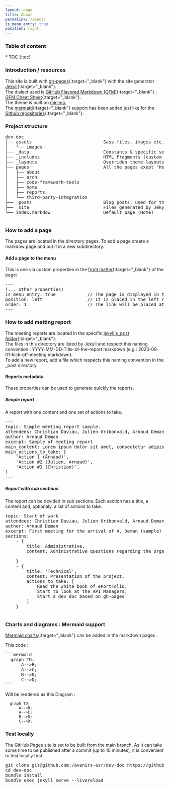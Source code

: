 ```yaml
---
layout: page
title: About 
permalink: /about/
is_menu_entry: true
position: right
---
```


<h3>Table of content</h3>
* TOC
{:toc}


### Introduction / resources

This site is built with [gh-pages](https://pages.github.com/){:target="_blank"} with the site generator [Jekyll](https://jekyllrb.com/){:target="_blank"}. \
The dialect used is [GitHub Flavored Markdown (GFM)](https://github.github.com/gfm/){:target="_blank"} ; [GFM Cheat Sheet](https://gist.github.com/roshith-balendran/d50b32f8f7d900c34a7dc00766bcfb9c){:target="_blank"}.\
The theme is built on [minima.](https://github.com/jekyll/minima)\
The [mermaid](https://mermaid.js.org/intro/){:target="_blank"} support has been added just like for the [Github repositories](https://github.blog/2022-02-14-include-diagrams-markdown-files-mermaid/){:target="_blank"}.


### Project structure

<pre>
dev-doc
├── assets                           Sass files, images etc.
│   └── images
├── _data                            Constants & specific settings
├── _includes                        HTML Fragments (custom & theme)                   
├── _layouts                         Overriden theme layouts
├── pages                            All the pages exept "Home", one directory by thematic.
│   ├── about
│   ├── arch
│   ├── code-framework-tools
│   ├── home
│   ├── reports
│   └── third-party-integration
├── _posts                           Blog posts, used for the reports.
├── _site                            Files generated by Jekyll.
└── index.markdow                    Default page (Home)
    
</pre>

### How to add a page
The pages are located in the directory pages. To add a page create a markdow page and put it in a new subdirectory. 

#### Add a page to the menu
This is one via custom properties in the [front matter](https://jekyllrb.com/docs/step-by-step/03-front-matter/){:target="_blank"} of the page:
<pre>
---
(... other properties) 
is_menu_entry: true            // The page is displayed in the menu.
position: left                 // It is placed in the left region (could be center or right).
order: 1                       // The link will be placed at first position in the left region. 
---
</pre>

### How to add metting report

The meeting reports are located in the spécific [jekyll's_post folder](https://jekyllrb.com/docs/posts/){:target="_blank"}. \
The files in this directory are listed by Jekyll and respect this naming convention : YYYY-MM-DD-Title-of-the-report.markdown (e.g.: 2023-09-01-kick-off-meeting.markdown).\
To add a new report, add a file which respects this naming convention in the _post directory.

#### Reports metadata

These properties can be used to generate quickly the reports. 

##### Simple report
A report with one content and one set of actions to take.
<pre>
---
topic: Simple meeting report sample.
attendees: Christian Daviau, Julien Gribonvald, Arnaud Deman.
author: Arnaud Deman
excerpt: Sample of meeting report
main_content: Lorem ipsum dolor sit amet, consectetur adipiscing elit. Sed euismod cursus turpis, vel consectetur dui auctor at. Phasellus eu dui a quam laoreet porttitor. Integer at ante purus. Maecenas aliquet suscipit justo, ac rutrum leo posuere a. Proin faucibus lacinia ipsum vitae finibus. Quisque in iaculis nunc. Nullam libero arcu, accumsan at nisi id, semper rhoncus ex. Cras eleifend vel justo in ornare. Aliquam laoreet felis quis congue venenatis. Pellentesque et nisl sed arcu malesuada commodo. Morbi et gravida neque. Duis at mollis augue. Nulla condimentum mi non nibh sagittis, et tristique lacus vehicula. 
main_actions_to_take: [
    'Action 1 (Arnaud)',
    'Action #2 (Julien, Arnaud)',
    'Action #3 (Christian)',
]
---
</pre>
##### Report with sub sections
The report can be devided in sub sections. Each section has a title, a content and, optionaly, a list of actions to take.

<pre>
topic: Start of work
attendees: Christian Daviau, Julien Gribonvald, Arnaud Deman.
author: Arnaud Deman
excerpt: First meeting for the arrival of A. Deman (sample)
sections: 
    - {
        title: Administrative,
        content: Administrative questions regarding the organization of work,
        
    }
    - {
        title: 'Technical',
        content: Presentation of the project,
        actions_to_take: [
            Read the white book of ePortFolio,
            Start to look at the API Managers,
            Start a dev doc based on gh-pages
        ]
    }

</pre>

### Charts and diagrams : Mermaid support

[Mermaid charts](https://mermaid.js.org/intro/){:target="_blank"} can be added in the markdown pages :


This code :
<pre>
```mermaid
  graph TD;
      A-->B;
      A-->C;
      B-->D;
      C-->D;
```
</pre>

Will be rendered as this Diagram :
```mermaid
  graph TD;
      A-->B;
      A-->C;
      B-->D;
      C-->D;
```

### Test locally
The GitHub Pages site is set to be built from the main branch. As it can take some time to be published after a commit (up to 10 minutes), it is convenient to test locally first.
<pre>
git clone git@github.com:/avenirs-esr/dev-doc https://github.com/avenirs-esr/dev-doc
cd dev-doc
bundle install
bundle exec jekyll serve --livereload
</pre>